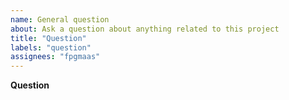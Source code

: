 ```yaml
---
name: General question
about: Ask a question about anything related to this project
title: "Question"
labels: "question"
assignees: "fpgmaas"
---
```


**Question**

<!-- Please ask your question here. It can be about the usage of this project, the internals, the implementation or whatever interests you.
Please use the BUG template for bugs and the FEATURE REQUEST template for feature requests. -->
